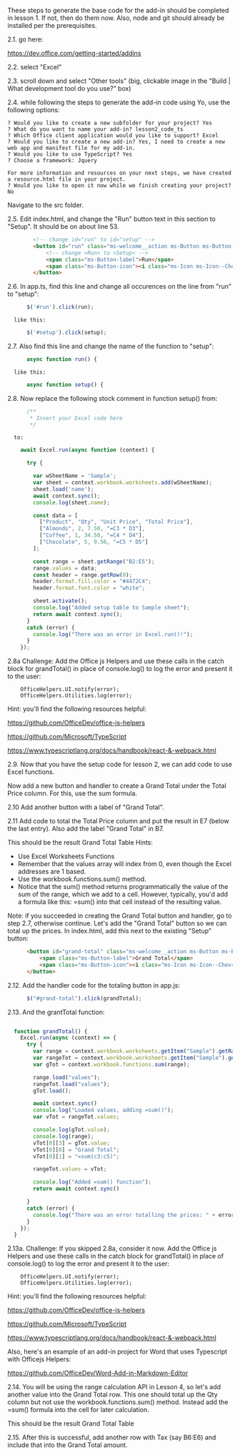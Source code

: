 These steps to generate the base code for the add-in should be completed in lesson 1. If not, then do them now.
Also, node and git should already be installed per the prerequisites. 

2.1. go here:

<https://dev.office.com/getting-started/addins>

2.2. select "Excel"

2.3. scroll down and select "Other tools" (big, clickable image in the "Build | What development tool do you use?" box)

2.4. while following the steps to generate the add-in code using Yo, use the following options:

```
? Would you like to create a new subfolder for your project? Yes                                               
? What do you want to name your add-in? lesson2_code_ts                                                        
? Which Office client application would you like to support? Excel                                             
? Would you like to create a new add-in? Yes, I need to create a new web app and manifest file for my add-in.  
? Would you like to use TypeScript? Yes                                                                        
? Choose a framework: Jquery                                                                                   
                                                                                                               
For more information and resources on your next steps, we have created a resource.html file in your project.   
? Would you like to open it now while we finish creating your project? No                                      
```

Navigate to the src folder.

2.5. Edit index.html, and change the "Run" button text in this section to "Setup". It
should be on about line 53.

```html
        <!-- change id="run" to id="setup" -->
        <button id="run" class="ms-welcome__action ms-Button ms-Button--hero ms-u-slideUpIn20">
            <!-- change >Run< to >Setup< -->
            <span class="ms-Button-label">Run</span>
            <span class="ms-Button-icon"><i class="ms-Icon ms-Icon--ChevronRight"></i></span>
        </button>
```

2.6. In app.ts, find this line and change all occurences on the line from "run" to "setup":

```typescript
      $('#run').click(run);
```

      like this: 

```typescript
      $('#setup').click(setup);
```

2.7. Also find this line and change the name of the function to "setup":

```typescript
      async function run() {
```        

      like this: 

```typescript
      async function setup() {
```

2.8. Now replace the following stock comment in function setup() from: 

```typescript
      /**
       * Insert your Excel code here
       */
```

      to: 

```typescript
    await Excel.run(async function (context) {

      try {

        var wSheetName = 'Sample';
        var sheet = context.workbook.worksheets.add(wSheetName);
        sheet.load('name');
        await context.sync();
        console.log(sheet.name);

        const data = [
          ["Product", "Qty", "Unit Price", "Total Price"],
          ["Almonds", 2, 7.50, "=C3 * D3"],
          ["Coffee", 1, 34.50, "=C4 * D4"],
          ["Chocolate", 5, 9.56, "=C5 * D5"]
        ];

        const range = sheet.getRange("B2:E5");
        range.values = data;
        const header = range.getRow(0);
        header.format.fill.color = "#4472C4";
        header.format.font.color = "white";

        sheet.activate();
        console.log("Added setup table to Sample sheet");
        return await context.sync();
      }
      catch (error) {
        console.log("There was an error in Excel.run()!");
      }
    });
```

2.8a Challenge: Add the Office js Helpers and use these calls in the catch block for grandTotal() in place of console.log() to log the error and present it to the user:

        OfficeHelpers.UI.notify(error);
        OfficeHelpers.Utilities.log(error);

Hint: you'll find the following resources helpful:

<https://github.com/OfficeDev/office-js-helpers>

<https://github.com/Microsoft/TypeScript>

<https://www.typescriptlang.org/docs/handbook/react-&-webpack.html>

2.9. Now that you have the setup code for lesson 2, we can add code to use Excel
functions. 

Now add a new button and handler to create a Grand Total under the Total Price column. For this, use the sum formula.

2.10 Add another button with a label of "Grand Total".

2.11 Add code to total the Total Price column and put the result in E7 (below the last entry). Also add the label "Grand Total" in B7.

This should be the result Grand Total Table
Hints:

- Use Excel Worksheets Functions
- Remember that the values array will index from 0, even though the Excel addresses are 1 based.
- Use the workbook.functions.sum() method.
- Notice that the sum() method returns programmatically the value of the sum of the range, which we add to a cell. However, typically, you'd add a formula like this: =sum(<range>) into that cell instead of the resulting value.

Note: if you succeeded in creating the Grand Total button and handler, go to step 2.7, otherwise continue.
Let's add the "Grand Total" button so we can total up the prices. In
index.html, add this next to the existing "Setup" button:
        
```html
      <button id="grand-total" class="ms-welcome__action ms-Button ms-Button--hero ms-u-slideUpIn20">
          <span class="ms-Button-label">Grand Total</span>
          <span class="ms-Button-icon"><i class="ms-Icon ms-Icon--ChevronRight"></i></span>
      </button>
```

2.12. Add the handler code for the totaling button in app.js:

```typescript
      $("#grand-total").click(grandTotal);
```

2.13. And the grantTotal function:

```typescript

  function grandTotal() {
    Excel.run(async (context) => {
      try {
        var range = context.workbook.worksheets.getItem("Sample").getRange("E3:E5");
        var rangeTot = context.workbook.worksheets.getItem("Sample").getRange("B7:E8");
        var gTot = context.workbook.functions.sum(range);

        range.load("values");
        rangeTot.load("values");
        gTot.load();

        await context.sync()
        console.log("Loaded values, adding =sum()");
        var vTot = rangeTot.values;

        console.log(gTot.value);
        console.log(range);
        vTot[0][3] = gTot.value;
        vTot[0][0] = "Grand Total";
        vTot[0][1] = "=sum(c3:c5)";

        rangeTot.values = vTot;

        console.log("Added =sum() function");
        return await context.sync()

      }
      catch (error) {
        console.log("There was an error totalling the prices: " + error);
      }
    });
  }
```
2.13a. Challenge: If you skipped 2.8a, consider it now. Add the Office js Helpers and use these calls in the catch block for grandTotal() in place of console.log() to log the error and present it to the user:

        OfficeHelpers.UI.notify(error);
        OfficeHelpers.Utilities.log(error);

Hint: you'll find the following resources helpful:

<https://github.com/OfficeDev/office-js-helpers>

<https://github.com/Microsoft/TypeScript>

<https://www.typescriptlang.org/docs/handbook/react-&-webpack.html>

Also, here's an example of an add-in project for Word that uses Typescript with Officejs Helpers:

<https://github.com/OfficeDev/Word-Add-in-Markdown-Editor>


2.14. You will be using the range calculation API in Lesson 4, so let's add another value into the Grand Total row. This one should total up the Qty column but not use the workbook.functions.sum() method. Instead add the =sum() formula into the cell for later calculation.

This should be the result Grand Total Table

2.15. After this is successful, add another row with Tax (say B6:E6) and include that into the Grand Total amount.      

